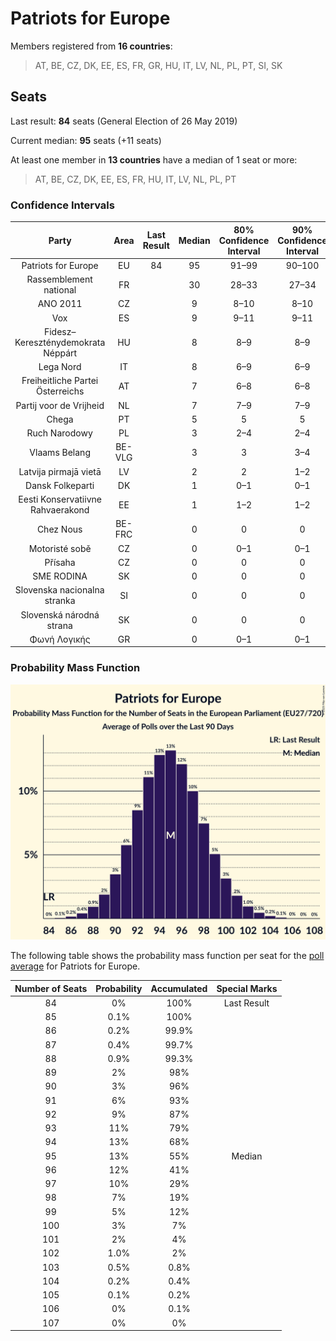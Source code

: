 # Patriots for Europe

Members registered from **16 countries**:

> AT, BE, CZ, DK, EE, ES, FR, GR, HU, IT, LV, NL, PL, PT, SI, SK

## Seats

Last result: **84** seats (General Election of 26 May 2019)

Current median: **95** seats (+11 seats)

At least one member in **13 countries** have a median of 1 seat or more:

> AT, BE, CZ, DK, EE, ES, FR, HU, IT, LV, NL, PL, PT

### Confidence Intervals

| Party | Area | Last Result | Median | 80% Confidence Interval | 90% Confidence Interval | 95% Confidence Interval | 99% Confidence Interval |
|:-----:|:----:|:-----------:|:------:|:-----------------------:|:-----------------------:|:-----------------------:|:-----------------------:|
| Patriots for Europe | EU | 84 | 95 | 91–99 | 90–100 | 89–101 | 87–103 |
| Rassemblement national | FR | | 30 | 28–33 | 27–34 | 26–34 | 24–36 |
| ANO 2011 | CZ | | 9 | 8–10 | 8–10 | 8–10 | 7–11 |
| Vox | ES | | 9 | 9–11 | 9–11 | 8–12 | 8–13 |
| Fidesz–Kereszténydemokrata Néppárt | HU | | 8 | 8–9 | 8–9 | 7–9 | 7–10 |
| Lega Nord | IT | | 8 | 6–9 | 6–9 | 6–9 | 5–10 |
| Freiheitliche Partei Österreichs | AT | | 7 | 6–8 | 6–8 | 6–8 | 6–9 |
| Partij voor de Vrijheid | NL | | 7 | 7–9 | 7–9 | 7–9 | 7–9 |
| Chega | PT | | 5 | 5 | 5 | 5 | 5 |
| Ruch Narodowy | PL | | 3 | 2–4 | 2–4 | 2–4 | 1–4 |
| Vlaams Belang | BE-VLG | | 3 | 3 | 3–4 | 3–4 | 3–4 |
| Latvija pirmajā vietā | LV | | 2 | 2 | 1–2 | 1–2 | 1–2 |
| Dansk Folkeparti | DK | | 1 | 0–1 | 0–1 | 0–1 | 0–1 |
| Eesti Konservatiivne Rahvaerakond | EE | | 1 | 1–2 | 1–2 | 1–2 | 1–2 |
| Chez Nous | BE-FRC | | 0 | 0 | 0 | 0 | 0 |
| Motoristé sobě | CZ | | 0 | 0–1 | 0–1 | 0–1 | 0–1 |
| Přísaha | CZ | | 0 | 0 | 0 | 0 | 0 |
| SME RODINA | SK | | 0 | 0 | 0 | 0 | 0 |
| Slovenska nacionalna stranka | SI | | 0 | 0 | 0 | 0 | 0 |
| Slovenská národná strana | SK | | 0 | 0 | 0 | 0–1 | 0–1 |
| Φωνή Λογικής | GR | | 0 | 0–1 | 0–1 | 0–1 | 0–1 |

### Probability Mass Function

![Graph with seats probability mass function not yet produced](average-2025-06-30-seats-pmf-patriotsforeurope.png "Seats Probability Mass Function")

The following table shows the probability mass function per seat for the [poll average](average-2025-06-30.html) for Patriots for Europe.

| Number of Seats | Probability | Accumulated | Special Marks |
|:---------------:|:-----------:|:-----------:|:-------------:|
| 84 | 0% | 100% | Last Result |
| 85 | 0.1% | 100% |  |
| 86 | 0.2% | 99.9% |  |
| 87 | 0.4% | 99.7% |  |
| 88 | 0.9% | 99.3% |  |
| 89 | 2% | 98% |  |
| 90 | 3% | 96% |  |
| 91 | 6% | 93% |  |
| 92 | 9% | 87% |  |
| 93 | 11% | 79% |  |
| 94 | 13% | 68% |  |
| 95 | 13% | 55% | Median |
| 96 | 12% | 41% |  |
| 97 | 10% | 29% |  |
| 98 | 7% | 19% |  |
| 99 | 5% | 12% |  |
| 100 | 3% | 7% |  |
| 101 | 2% | 4% |  |
| 102 | 1.0% | 2% |  |
| 103 | 0.5% | 0.8% |  |
| 104 | 0.2% | 0.4% |  |
| 105 | 0.1% | 0.2% |  |
| 106 | 0% | 0.1% |  |
| 107 | 0% | 0% |  |


